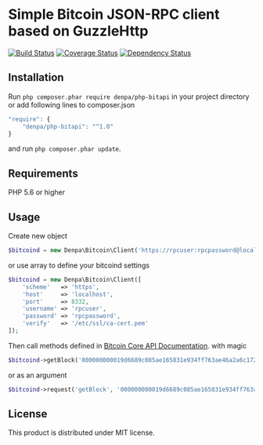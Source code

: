 # Simple Bitcoin JSON-RPC client based on GuzzleHttp

[![Build Status](https://travis-ci.org/denpamusic/php-bitapi.svg?branch=master)](https://travis-ci.org/denpamusic/php-bitapi) [![Coverage Status](https://coveralls.io/repos/github/denpamusic/php-bitapi/badge.svg?branch=master)](https://coveralls.io/github/denpamusic/php-bitapi?branch=master) [![Dependency Status](https://www.versioneye.com/user/projects/58827bdae25f59002c91be10/badge.svg?style=flat-square)](https://www.versioneye.com/user/projects/58827bdae25f59002c91be10)

## Installation
Run ```php composer.phar require denpa/php-bitapi``` in your project directory or add following lines to composer.json
```javascript
"require": {
	"denpa/php-bitapi": "^1.0"
}
```
and run ```php composer.phar update```.

## Requirements
PHP 5.6 or higher

## Usage
Create new object
```php
$bitcoind = new Denpa\Bitcoin\Client('https://rpcuser:rpcpassword@localhost:8332/');
```
or use array to define your bitcoind settings
```php
$bitcoind = new Denpa\Bitcoin\Client([
	'scheme'   => 'https',
    'host'     => 'localhost',
    'port'     => 8332,
    'username' => 'rpcuser',
    'password' => 'rpcpassword',
    'verify'   => '/etc/ssl/ca-cert.pem'
]);
```
Then call methods defined in [Bitcoin Core API Documentation](https://bitcoin.org/en/developer-reference#bitcoin-core-apis).
with magic
```php
$bitcoind->getBlock('000000000019d6689c085ae165831e934ff763ae46a2a6c172b3f1b60a8ce26f');
```
or as an argument
```php
$bitcoind->request('getBlock', '000000000019d6689c085ae165831e934ff763ae46a2a6c172b3f1b60a8ce26f');
```

## License

This product is distributed under MIT license.